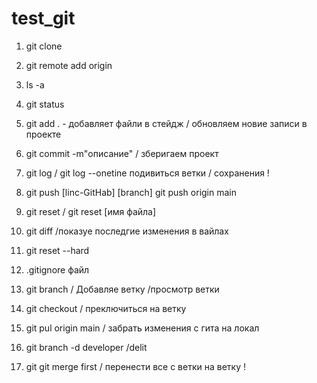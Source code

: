 # test_git

1. git clone
2. git remote add origin

3. ls -a
4. git status

5. git add . - добавляет файли в стейдж / обновляем новие записи в проекте

6. git commit -m"описание" / зберигаем проект
7. git log / git log --onetine подивиться ветки / сохранения !

8. git push [linc-GitHab] [branch]
   git push origin main

9. git reset / git reset [имя файла]
10. git diff /показуе последгие изменения в вайлах

11. git reset --hard

12. .gitignore файл

13. git branch / Добавляе ветку /просмотр ветки
14. git checkout / преключиться на ветку

15. git pul origin main / забрать изменения с гита на локал

16. git branch -d developer /delit
17. git git merge first / перенести все с ветки на ветку !
